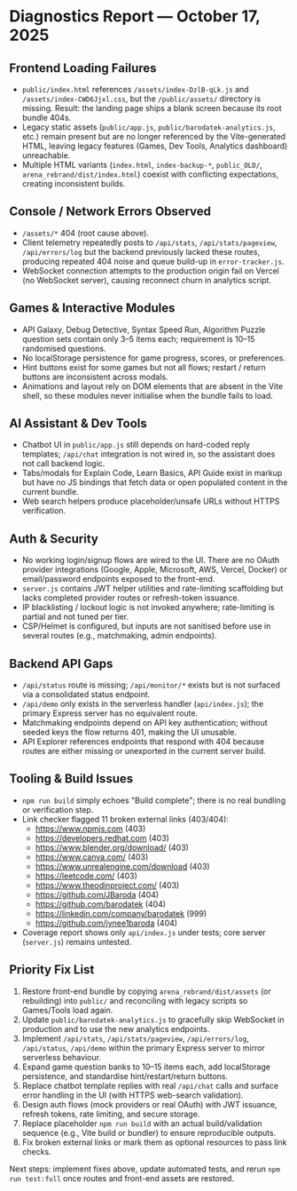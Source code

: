 # Diagnostics Report — October 17, 2025

## Frontend Loading Failures
- `public/index.html` references `/assets/index-DzlB-qLk.js` and `/assets/index-CWD6Jjxl.css`, but the `/public/assets/` directory is missing. Result: the landing page ships a blank screen because its root bundle 404s.
- Legacy static assets (`public/app.js`, `public/barodatek-analytics.js`, etc.) remain present but are no longer referenced by the Vite-generated HTML, leaving legacy features (Games, Dev Tools, Analytics dashboard) unreachable.
- Multiple HTML variants (`index.html`, `index-backup-*`, `public_OLD/`, `arena_rebrand/dist/index.html`) coexist with conflicting expectations, creating inconsistent builds.

## Console / Network Errors Observed
- `/assets/*` 404 (root cause above).
- Client telemetry repeatedly posts to `/api/stats`, `/api/stats/pageview`, `/api/errors/log` but the backend previously lacked these routes, producing repeated 404 noise and queue build-up in `error-tracker.js`.
- WebSocket connection attempts to the production origin fail on Vercel (no WebSocket server), causing reconnect churn in analytics script.

## Games & Interactive Modules
- API Galaxy, Debug Detective, Syntax Speed Run, Algorithm Puzzle question sets contain only 3–5 items each; requirement is 10–15 randomised questions.
- No localStorage persistence for game progress, scores, or preferences.
- Hint buttons exist for some games but not all flows; restart / return buttons are inconsistent across modals.
- Animations and layout rely on DOM elements that are absent in the Vite shell, so these modules never initialise when the bundle fails to load.

## AI Assistant & Dev Tools
- Chatbot UI in `public/app.js` still depends on hard-coded reply templates; `/api/chat` integration is not wired in, so the assistant does not call backend logic.
- Tabs/modals for Explain Code, Learn Basics, API Guide exist in markup but have no JS bindings that fetch data or open populated content in the current bundle.
- Web search helpers produce placeholder/unsafe URLs without HTTPS verification.

## Auth & Security
- No working login/signup flows are wired to the UI. There are no OAuth provider integrations (Google, Apple, Microsoft, AWS, Vercel, Docker) or email/password endpoints exposed to the front-end.
- `server.js` contains JWT helper utilities and rate-limiting scaffolding but lacks completed provider routes or refresh-token issuance.
- IP blacklisting / lockout logic is not invoked anywhere; rate-limiting is partial and not tuned per tier.
- CSP/Helmet is configured, but inputs are not sanitised before use in several routes (e.g., matchmaking, admin endpoints).

## Backend API Gaps
- `/api/status` route is missing; `/api/monitor/*` exists but is not surfaced via a consolidated status endpoint.
- `/api/demo` only exists in the serverless handler (`api/index.js`); the primary Express server has no equivalent route.
- Matchmaking endpoints depend on API key authentication; without seeded keys the flow returns 401, making the UI unusable.
- API Explorer references endpoints that respond with 404 because routes are either missing or unexported in the current server build.

## Tooling & Build Issues
- `npm run build` simply echoes "Build complete"; there is no real bundling or verification step.
- Link checker flagged 11 broken external links (403/404):
  - https://www.npmjs.com (403)
  - https://developers.redhat.com (403)
  - https://www.blender.org/download/ (403)
  - https://www.canva.com/ (403)
  - https://www.unrealengine.com/download (403)
  - https://leetcode.com/ (403)
  - https://www.theodinproject.com/ (403)
  - https://github.com/JBaroda (404)
  - https://github.com/barodatek (404)
  - https://linkedin.com/company/barodatek (999)
  - https://github.com/jynee1baroda (404)
- Coverage report shows only `api/index.js` under tests; core server (`server.js`) remains untested.

## Priority Fix List
1. Restore front-end bundle by copying `arena_rebrand/dist/assets` (or rebuilding) into `public/` and reconciling with legacy scripts so Games/Tools load again.
2. Update `public/barodatek-analytics.js` to gracefully skip WebSocket in production and to use the new analytics endpoints.
3. Implement `/api/stats`, `/api/stats/pageview`, `/api/errors/log`, `/api/status`, `/api/demo` within the primary Express server to mirror serverless behaviour.
4. Expand game question banks to 10–15 items each, add localStorage persistence, and standardise hint/restart/return buttons.
5. Replace chatbot template replies with real `/api/chat` calls and surface error handling in the UI (with HTTPS web-search validation).
6. Design auth flows (mock providers or real OAuth) with JWT issuance, refresh tokens, rate limiting, and secure storage.
7. Replace placeholder `npm run build` with an actual build/validation sequence (e.g., Vite build or bundler) to ensure reproducible outputs.
8. Fix broken external links or mark them as optional resources to pass link checks.

Next steps: implement fixes above, update automated tests, and rerun `npm run test:full` once routes and front-end assets are restored.
